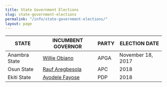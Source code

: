 ```yaml
---
title: State Government Elections
slug: state-government-elections
permalink: "/info/state-government-elections/"
layout: page
---
```


STATE | INCUMBENT GOVERNOR | PARTY |ELECTION DATE
------------------|------------------|------------------|------------------
Anambra State |[Willie Obiano](/person/willie-maduabuchukwu-obiano/ "Willie Obiano") | APGA | November 18, 2017
Osun State | [Rauf Aregbesola](/person/rauf-aregbesola/ "Rauf Aregbesola") | APC | 2018
Ekiti State | [Ayodele Fayose](/person/peter-ayodele-fayose/ "Ayodele Fayose") | PDP | 2018

